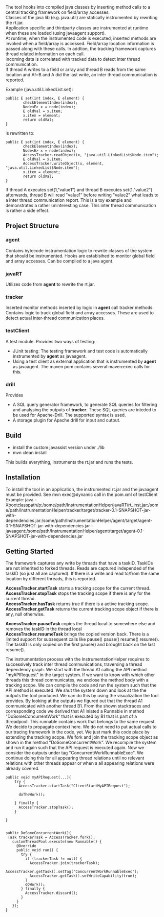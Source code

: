 The tool hooks into compiled java classes by inserting method calls to a central tracking framework on field/array accesses.  
Classes of the java lib (e.g. java.util) are statically instrumented by rewriting the rt.jar.  
Application specific and thirdparty classes are instrumented at runtime when these are loaded (using javaagent support).  
At runtime, when the instrumented code is executed, inserted methods are invoked when a field/array is accessed.
Field/array location information is passed along with these calls. In addtion, the tracking framework captures thread related information on each call.  
Incoming data is correlated with tracked data to detect inter thread communication.  
If thread A writes to a field or array and thread B reads from the same location and A!=B and A did the last write, an inter thread communication is reported.  

Example (java.util.LinkedList.set):

```
public E set(int index, E element) {
        checkElementIndex(index);
        Node<E> x = node(index);
        E oldVal = x.item;
        x.item = element;
        return oldVal;
}
```


is rewritten to:

```
public E set(int index, E element) {
        checkElementIndex(index);
        Node<E> x = node(index);
        AccessTracker.readObject(x, "java.util.LinkedList$Node.item");
        E oldVal = x.item;
        AccessTracker.writeObject(x, element, "java.util.LinkedList$Node.item");
        x.item = element;
        return oldVal;
}
```

If thread A executes set(1,"value1") and thread B executes set(1,"value2") afterwards,
thread B will read "value1" before writing "value2" what leads to a inter thread communication report.
This is a toy example and demonstrates a rather uninteresting case. This inter thread communication is rather a side effect.

## Project Structure

### agent
Contains bytecode instrumentation logic to rewrite classes of the system that should be instrumented. Hooks are establsihed to monitor global field and array accesses.
Can be compiled to a java agent.

### javaRT
Utilizes code from **agent** to rewrite the rt.jar.

### tracker
Inserted monitor methods inserted by logic in **agent** call tracker methods.
Contains logic to track global field and array accesses. These are used to detect actual inter-thread communication places.

### testClient
A test module. 
Provides two ways of testing:
* JUnit testing: The testing framework and test code is automatically instrumented by **agent** as javaagent.
* Using a test client as external application that is instrumented by **agent** as javaagent. The maven pom contains several maven:exec calls for this.

### drill
Provides 
* A SQL query generator framework, to generate SQL queries for filtering and analysing the outputs of **tracker**. These SQL queries are inteded to be used for Apache-Drill. The supported syntax is used.
* A storage plugin for Apache drill for input and output.

## Build
* install the custom javassist version under ./lib 
* mvn clean install

This builds everything, instruments the rt.jar and runs the tests.

## Installation
To install the tool in an application, the instrumented rt.jar and the javaagent must be provided.
See mvn exec@dynamic call in the pom.xml of testClient
Example:
java -Xbootclasspath/p:/some/path/InstrumentationHelper/javaRT/rt_inst.jar:/some/path/InstrumentationHelper/tracker/target/tracker-0.1-SNAPSHOT-jar-with-dependencies.jar:/some/path/InstrumentationHelper/agent/target/agent-0.1-SNAPSHOT-jar-with-dependencies.jar -javaagent:/some/path/InstrumentationHelper/agent/target/agent-0.1-SNAPSHOT-jar-with-dependencies.jar


## Getting Started
The framework captures any write by threads that have a taskID. TaskIDs are not inherited to forked threads. Reads are captured independed of the taskID (so just all are captured).
If there is a write and read to/from the same location by different threads, this is reported. 

**AccessTracker.startTask** starts a tracking scope for the current thread.\
**AccessTracker.stopTask**  stops the tracking scope if there is any for the current thread.\
**AccessTracker.hasTask**   returns true if there is a active tracking scope.\
**AccessTracker.getTask**   returns the current tracking scope object if there is any, null otherwise.
   
**AccessTracker.pauseTask** copies the thread local to somewhere else and removes the taskID in the thread local\
**AccessTracker.resumeTask** brings the copied version back.
There is a limited support for subsequent calls like pause() pause() resume() resume(). The taskID is only copied on the first pause() and brought back on the last resume().

The instrumentation process with the InstrumentationHelper requires to successively track inter thread communications, traversing a thread dependency graph.
We start with the thread A1 calling the API method "myAPIRequest" in the target system. If we want to know with which other threads this thread communicates, we enclose the method body with a tracking scope.
We can compile the code and run the system such that the API method is executed. We shut the system down and look at the the outputs the tool produced. We can do this by using the visualization the tool provides.
By looking at the outputs we figured out that the thread A1 communicated with another thread B1. From the shown stacktraces and corresponding code we derived that A1 iniated a Runnable in method "DoSomeConcurrentWork" that is executed by B1 that is part of a threadpool.
This runnable contains work that belongs to the same request. We decide to propagate context here. We do not need to put actual calls to our tracing framework in the code, yet.
We just mark this code place by extending the tracking scope. We fork and join the tracking scope object as shown in the method "DoSomeConcurrentWork".
We recompile the system and run it again such that the API request is executed again. Now we consider the outputs under tag "ConcurrentWorkRunnableExec".
We continue doing this for all appearing thread relations until no relevant relations with other threads appear or when a all appearing relations were already covered.

```
public void myAPIRequest(...){
    try {
      AccessTracker.startTask("ClientStartMyAPIRequest");

      doTheWork();

    } finally {
      AccessTracker.stopTask();
    }

}
  
  
public DoSomeConcurrentWork(){
 Task trackerTask = AccessTracker.fork();
   customThreadPool.execute(new Runnable() {
     @Override
     public void run() {
       try {
         if (trackerTask != null) {
           AccessTracker.join(trackerTask);
           AccessTracker.getTask().setTag("ConcurrentWorkRunnableExec");
           AccessTracker.getTask().setWriteCapability(true);
         }
         doWork();
       } finally {
         AccessTracker.discard();
       }
     }
   });
}


```
